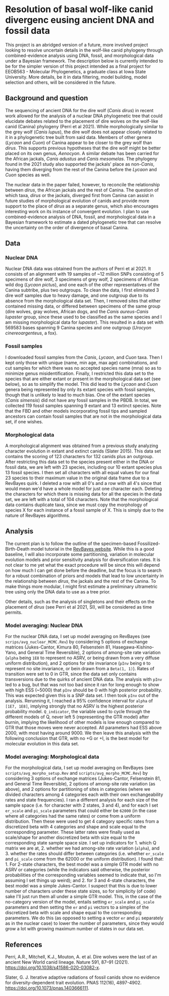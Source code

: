 # Resolution of basal wolf-like canid divergenc eusing ancient DNA and fossil data

This project is an abridged version of a future, more involved project looking to resolve uncertain details in the wolf-like canid phylogeny through combined-evidence analysis using DNA, fossil, and morphological data under a Bayesian framework. The description below is currently intended to be for the simpler version of this project intended as a final project for EEOB563 - Molecular Phylogenetics, a graduate class at Iowa State University. More details, be it in data filtering, model building, model selection and others, will be considered in the future. 

## Background and question
The sequencing of ancient DNA for the dire wolf (*Canis dirus*) in recent work allowed for the analysis of a nuclear DNA phylogenetic tree that could elucidate debates related to the placement of dire wolves on the wolf-like canid (Canina) phylogeny (Perri et al 2021). While morphologically similar to the grey wolf (*Canis lupus*), the dire wolf does not appear closely related to it in a phylogenetic tree built from said data. Members of other genera (*Lycaon* and *Cuon*) of Canina appear to be closer to the grey wolf than *dirus*. This supports previous hypotheses that the dire wolf might be better placed on its own genus, *Aenocyon*. A similar debate has been carried for the African jackals, *Canis adustus* and *Canis mesomelas*. The phylogeny found in the 2021 study also supported the jackals' place as non-*Canis*, having them diverging from the rest of the Canina before the *Lycaon* and *Cuon* species as well.

The nuclear data in the paper failed, however, to reconcile the relationship between *dirus*, the African jackals and the rest of Canina. The question of which taxa, *dirus* or the jackals, diverged first from Canina can assist in future studies of morphological evolution of canids and provide more support to the place of *dirus* as a separate genus, which also encourages interesting work on its instance of convergent evolution. I plan to use combined-evidence analysis of DNA, fossil, and morphological data in a Bayesian framework to estimate a dated phylogenetic tree that can resolve the uncertainty on the order of divergence of basal Canina.

## Data
### Nuclear DNA
Nuclear DNA data was obtained from the authors of Perri et al 2021. It consists of an alignment with 19 samples of ~12 million SNPs consisting of 5 specimens of dire wolf, 3 specimens of grey wolf, 2 specimens of African wild dog (*Lycaon pictus*), and one each of the other representatives of the Canina subtribe, plus two outgroups. To clean the data, I first eliminated 3 dire wolf samples due to heavy damage, and one outgroup due to its absence from the morphological data set. Then, I removed sites that either contained missing data, or differed between specimens of the same group (dire wolves, gray wolves, African dogs, and the *Canis aureus*-*Canis lupaster* group, since these used to be classified as the same species and I am missing morphological data for *lupaster*). This resulted in a data set with 569583 bases spanning 9 Canina species and one outgroup (*Urocyon cinereoargenteus*, a fox).

### Fossil samples
I downloaded fossil samples from the *Canis*, *Lycaon*, and *Cuon* taxa. Then I kept only those with unique (name, min age, max age) combinations, and cut samples for which there was no accepted species name (mna) so as to minimize genus misidentification. Finally, I restricted this data set to the species that are either extant or present in the morphological data set (see below), so as to simplify the model. This did lead to the *Lycaon* and *Cuon* genera being represented by only its extant species with fossil samples, though that is unlikely to lead to much bias. One of the extant species (*Canis simensis*) did not have any fossil samples in the PBDB. In total, we collected 119 fossil samples spanning 9 extant and 13 extinct species. Note that the FBD and other models incorporating fossil tips and sampled ancestors can contain fossil samples that are not in the morphological data set, if one wishes.

### Morphological data
A morphological alignment was obtained from a previous study analyzing character evolution in extant and extinct canids (Slater 2015). This data set contains the scoring of 123 characters for 132 canids plus an outgroup. After restricting this data set to the species present either in the DNA or fossil data, we are left with 23 species, including our 10 extant species plus 13 fossil species. I then set all characters with all equal values for our final 23 species to their maximum value in the original data frame due to a RevBayes quirk. I deleted a row with all 0's and a row with all 4's since that would mean we'd have a whole model for just one character each. Deleting the characters for which there is missing data for all the species in the data set, we are left with a total of 104 characters. Note that the morphological data contains duplicate taxa, since we must copy the morphology of species X for each instance of a fossil sample of X. This is simply due to the nature of RevBayes algorithms.

## Analysis
The current plan is to follow the outline of the specimen-based Fossilized-Birth-Death model tutorial in the [RevBayes website](https://revbayes.github.io/tutorials/fbd/fbd_specimen.html). While this is a good baseline, I will also incorporate some partitioning, variation in molecular evolution models and prior sensitivity analysis for diversification rates. It is not clear to me yet what the exact procedure will be since this will depend on how much I can get done before the deadline, but the focus is to search for a robust combination of priors and models that lead to low uncertainty in the relationship between *dirus*, the jackals and the rest of the Canina. To make things more modular, I might first estimate a preliminary ultrametric tree using only the DNA data to use as a tree prior. 

Other details, such as the analysis of singletons and their effects on the placement of *dirus* (see Perri et al 2021, SI), will be considered as time permits.

### Model averaging: Nuclear DNA
For the nuclear DNA data, I set up model averaging on RevBayes (see `scrips/avg_nuclear_MCMC.Rev`) by considering 5 options of exchange matrices (Jukes-Cantor, Kimura 80, Felsenstein 81, Hasegawa-Kishino-Yano, and General Time Reversible), 2 options of among-site rate variation (`alpha` being `1E8` to represent no ASRV, or being drawn from a very diffuse uniform distribution), and 2 options for site invariance (`pInv` being `0` to represent no site invariance, or bein drawn from a `Beta(1, 1)`). Rates of transition were set to 0 in GTR, since the data set only contains transversions due to the quirks of ancient DNA data. The analysis with `pInv` led to a bug, but that was not too bad since it ran for long enough to show with high ESS (~5000) that `pInv` should be 0 with high posterior probability. This was expected given this is a SNP data set. I then took `pInv` out of the analysis. Rerunning it, I reached a 95% confidence interval for `alpha` of `[1E7, 1E8]`, implying strongly that no ASRV is the highest posterior probability model. `Q_indicator`, the variable used to cycle through the different models of Q, never left 5 (representing the GTR model) after burnin, implying the likelihood of other models is low enough compared to GTR that those moves were never accepted. All parameters had ESS above 2000, with most having around 9000. We then leave this analysis with the following conclusion that  GTR, with no +G or +I, is the best model for molecular evolution in this data set.

### Model averaging: Morphological data
For the morphological data, I set up model averaging on RevBayes (see `scripts/avg_morpho_setup.Rev` and `scripts/avg_morpho_MCMC.Rev`) by considering 3 options of exchange matrices (Jukes-Cantor, Felsenstein 81, and General Time Reversible), 2 options of among-site rate variation (as above), and 2 options for partitioning of sites in categories (where we divided characters among 4 categories each with their own exchangeability rates and state frequencies). I ran a different analysis for each size of the sample space (i.e. for character with 2 states, 3 and 4), and for each I set `er_scale` and `pi_scale` parameters that could either be `62000` (in the case where all categories had the same rates) or come from a uniform distribution. Then these were used to get 4 category specific rates from a discretized beta with 4 categories and shape and scale equal to the corresponding parameter. These latter rates were finally used as scale/shape for another discretized beta with size equal to the corresponding state sample space size. I set up indicators for 1. which Q matrix we are at, 2. whether we had among-site rate variation (`alpha`), and 3. whether the rates should differ between categories (i.e. whether `er_scale` and `pi_scale` come from the 62000 or the uniform distribution). I found that: 1. For 2-state characters, the best model was a simple GTR model with no ASRV or categories (while the indicators said otherwise, the posterior probabilities of the corresponding variables seemed to indicate that, so I'm assuming I set things up weird); and 2. for 3 and 4-state characters, the best model was a simple Jukes-Cantor. I suspect that this is due to lower number of characters under these state sizes, so for simplicity (of code) sake I'll just run them all under a simple GTR model. This, in the case of the no-category version of the model, entails setting `er_scale` and `pi_scale` parameters and then setting the `er` and `pi` vectors to a simplex of the discretized beta with scale and shape equal to the corresponding parameters. We do this (as opposed to setting a vector `er` and `pi` separately as in the nuclear case) to lower the number of parameters, since they would grow a lot with growing maximum number of states in our data set. 

## References
Perri, A.R., Mitchell, K.J., Mouton, A. et al. Dire wolves were the last of an ancient New World canid lineage. Nature 591, 87–91 (2021). https://doi.org/10.1038/s41586-020-03082-x.

Slater, G. J. Iterative adaptive radiations of fossil canids show no evidence for diversity-dependent trait evolution. PNAS 112(16), 4897-4902. https://doi.org/10.1073/pnas.1403666111.
